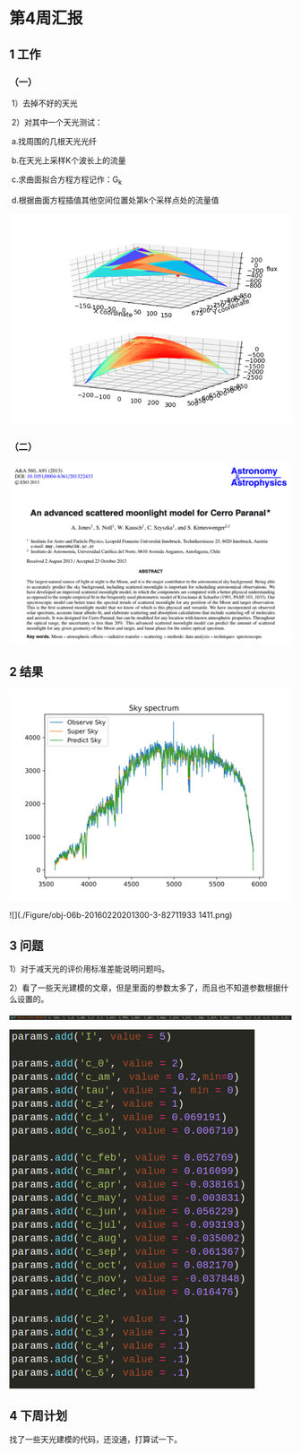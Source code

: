 # 第4周汇报

## 1 工作

### （一）

​	1）去掉不好的天光

​	2）对其中一个天光测试：

​		a.找周围的几根天光光纤

​		b.在天光上采样K个波长上的流量

​		c.求曲面拟合方程方程记作：G<sub>k</sub>

​		d.根据曲面方程插值其他空间位置处第k个采样点处的流量值

![](./Figure/3d.png)

### （二）

![](./Figure/reference.png)



## 2 结果



![](./Figure/1411.png)

![](./Figure/obj-06b-20160220201300-3-82711933 1411.png)













## 3 问题

1）对于减天光的评价用标准差能说明问题吗。

2）看了一些天光建模的文章，但是里面的参数太多了，而且也不知道参数根据什么设置的。

![](./Figure/para1.png)

![](./Figure/para2.png)





## 4 下周计划

找了一些天光建模的代码，还没通，打算试一下。